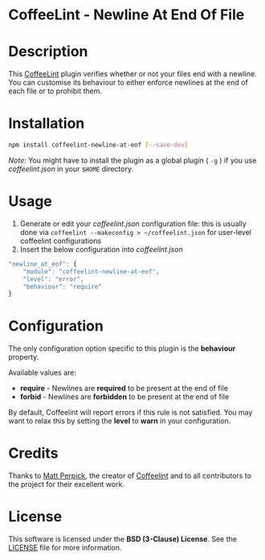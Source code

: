 CoffeeLint - Newline At End Of File
===================================

# Description
This [CoffeeLint](http://www.coffeelint.org) plugin verifies whether or not your files end with a newline. You can customise its behaviour to either enforce newlines at the end of each file or to prohibit them.

# Installation
```sh
npm install coffeelint-newline-at-eof [--save-dev]
```
*Note:* You might have to install the plugin as a global plugin ( `-g` ) if you use *coffeelint.json* in your `$HOME` directory.

# Usage

1. Generate or edit your *coffeelint.json* configuration file: this is usually done via `coffeelint --makeconfig > ~/coffeelint.json` for user-level coffeelint configurations
1. Insert the below configuration into *coffeelint.json*

```js
"newline_at_eof": {
    "module": "coffeelint-newline-at-eof",
    "level": "error",
    "behaviour": "require"
}
```

# Configuration

The only configuration option specific to this plugin is the **behaviour** property.

Available values are:

 - **require** - Newlines are **required** to be present at the end of file
 - **forbid** - Newlines are **forbidden** to be present at the end of file

By default, Coffeelint will report errors if this rule is not satisfied. You may want to relax this by setting the **level** to **warn** in your configuration.

# Credits

Thanks to [Matt Perpick](https://github.com/clutchski), the creator of [Coffeelint](https://github.com/clutchski/coffeelint) and to all contributors to the project for their excellent work.

# License

This software is licensed under the **BSD (3-Clause) License**. See the [LICENSE](LICENSE) file for more information.
